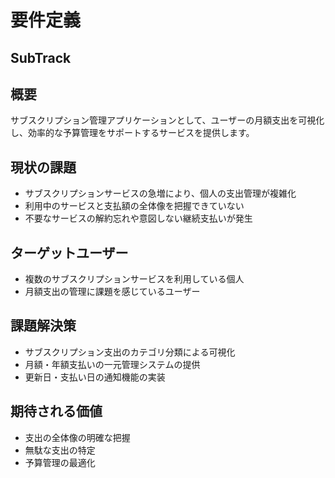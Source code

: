 # 要件定義

## SubTrack

## 概要

サブスクリプション管理アプリケーションとして、ユーザーの月額支出を可視化し、効率的な予算管理をサポートするサービスを提供します。

## 現状の課題

- サブスクリプションサービスの急増により、個人の支出管理が複雑化
- 利用中のサービスと支払額の全体像を把握できていない
- 不要なサービスの解約忘れや意図しない継続支払いが発生

## ターゲットユーザー

- 複数のサブスクリプションサービスを利用している個人
- 月額支出の管理に課題を感じているユーザー

## 課題解決策

- サブスクリプション支出のカテゴリ分類による可視化
- 月額・年額支払いの一元管理システムの提供
- 更新日・支払い日の通知機能の実装

## 期待される価値

- 支出の全体像の明確な把握
- 無駄な支出の特定
- 予算管理の最適化
